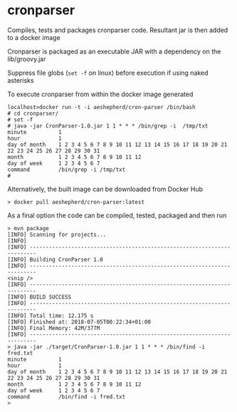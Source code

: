 # cronparser

Compiles, tests and packages cronparser code. 
Resultant jar is then added to a docker image

Cronparser is packaged as an executable JAR with a dependency on the lib/groovy.jar

Suppress file globs (`set -f` on linux) before execution if using naked asterisks

To execute cronparser from within the docker image generated
```
localhost>docker run -t -i aeshepherd/cron-parser /bin/bash
# cd cronparser/
# set -f
# java -jar CronParser-1.0.jar 1 1 * * * /bin/grep -i  /tmp/txt
minute          1
hour            1
day of month    1 2 3 4 5 6 7 8 9 10 11 12 13 14 15 16 17 18 19 20 21 22 23 24 25 26 27 28 29 30 31
month           1 2 3 4 5 6 7 8 9 10 11 12
day of week     1 2 3 4 5 6 7
command         /bin/grep -i /tmp/txt
#
```

Alternatively, the built image can be downloaded from Docker Hub
```
> docker pull aeshepherd/cron-parser:latest
```

As a final option the code can be compiled, tested, packaged and then run
```
> mvn package
[INFO] Scanning for projects...
[INFO]
[INFO] ------------------------------------------------------------------------
[INFO] Building CronParser 1.0
[INFO] ------------------------------------------------------------------------
<snip />
[INFO] ------------------------------------------------------------------------
[INFO] BUILD SUCCESS
[INFO] ------------------------------------------------------------------------
[INFO] Total time: 12.175 s
[INFO] Finished at: 2018-07-05T00:22:34+01:00
[INFO] Final Memory: 42M/377M
[INFO] ------------------------------------------------------------------------
> java -jar ./target/CronParser-1.0.jar 1 1 * * * /bin/find -i fred.txt
minute          1
hour            1
day of month    1 2 3 4 5 6 7 8 9 10 11 12 13 14 15 16 17 18 19 20 21 22 23 24 25 26 27 28 29 30 31
month           1 2 3 4 5 6 7 8 9 10 11 12
day of week     1 2 3 4 5 6 7
command         /bin/find -i fred.txt
>
